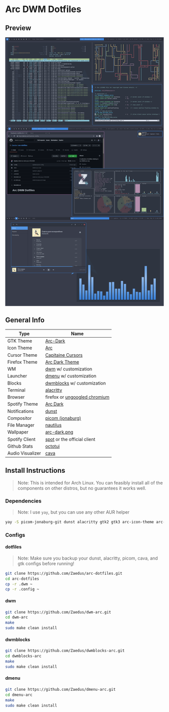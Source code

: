 # Arc DWM Dotfiles

## Preview

![Preview of Rice](https://raw.githubusercontent.com/Zaedus/arc-dotfiles/master/preview.png)

## General Info

| Type             | Name                                                                                          |
| ---------------- | --------------------------------------------------------------------------------------------- |
| GTK Theme        | [Arc-Dark](https://github.com/jnsh/arc-theme)                                                 |
| Icon Theme       | [Arc](https://github.com/horst3180/arc-icon-theme)                                            |
| Cursor Theme     | [Capitaine Cursors](https://github.com/keeferrourke/capitaine-cursors)                        |
| Firefox Theme    | [Arc Dark Theme](https://addons.mozilla.org/en-US/firefox/addon/arc-dark-theme-we/)           |
| WM               | [dwm](https://github.com/Zaedus/dwm-arc) w/ customization                                     |
| Launcher         | [dmenu](https://github.com/Zaedus/dmenu-arc) w/ customization                                 |
| Blocks           | [dwmblocks](https://github.com/Zaedus/dwmblocks-arc) w/ customization                         |
| Terminal         | [alacritty](https://github.com/alacritty/alacritty)                                           |
| Browser          | firefox or [ungoogled chromium](https://github.com/Eloston/ungoogled-chromium)                |
| Spotify Theme    | [Arc Dark](https://github.com/morpheusthewhite/spicetify-themes/wiki/Themes-preview#arc-dark) |
| Notifications    | [dunst](https://github.com/dunst-project/dunst)                                               |
| Compositor       | [picom (jonaburg)](https://github.com/jonaburg/picom)                                         |
| File Manager     | [nautilus](https://github.com/GNOME/nautilus)                                                 |
| Wallpaper        | [arc-dark.png](https://raw.githubusercontent.com/Zaedus/arc-dotfiles/master/arc-dark.png)     |
| Spotify Client   | [spot](https://github.com/xou816/spot) or the official client                                 |
| Github Stats     | [octotui](https://github.com/irevenko/octotui)                                                |
| Audio Visualizer | [cava](https://github.com/karlstav/cava)                                                      |

## Install Instructions

> Note: This is intended for Arch Linux. You can feasibly install all of the components on other distros, but no guarantees it works well.

### Dependencies

> Note: I use `yay`, but you can use any other AUR helper

```bash
yay -S picom-jonaburg-git dunst alacritty gtk2 gtk3 arc-icon-theme arc-gtk-theme nautilus nitrogen polkit-gnome acpi pacman-contrib checkupdates-aur alsa-utils
```

### Configs

#### dotfiles

> Note: Make sure you backup your dunst, alacritty, picom, cava, and gtk configs before running!

```bash
git clone https://github.com/Zaedus/arc-dotfiles.git
cd arc-dotfiles
cp -r .dwm ~
cp -r .config ~
```

#### dwm

```bash
git clone https://github.com/Zaedus/dwm-arc.git
cd dwm-arc
make
sudo make clean install
```

#### dwmblocks

```bash
git clone https://github.com/Zaedus/dwmblocks-arc.git
cd dwmblocks-arc
make
sudo make clean install
```

#### dmenu

```bash
git clone https://github.com/Zaedus/dmenu-arc.git
cd dmenu-arc
make
sudo make clean install
```